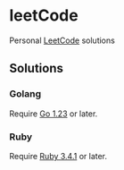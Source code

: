 # leetCode

Personal [LeetCode](https://leetcode.com) solutions

## Solutions

### Golang

Require [Go 1.23](https://go.dev/dl/) or later.

### Ruby

Require [Ruby 3.4.1](https://www.ruby-lang.org/en/) or later.

